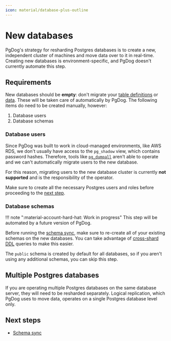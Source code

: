 ```yaml
---
icon: material/database-plus-outline
---
```


# New databases

PgDog's strategy for resharding Postgres databases is to create a new, independent cluster of machines and move data over to it in real-time. Creating new databases is environment-specific, and PgDog doesn't currently automate this step.

## Requirements

New databases should be **empty**: don't migrate your [table definitions](schema.md) or [data](hash.md). These will be taken care of automatically by PgDog. The following items do need to be created manually, however:

1. Database users
2. Database schemas

### Database users

Since PgDog was built to work in cloud-managed environments, like AWS RDS, we don't usually have access to the `pg_shadow` view, which contains password hashes. Therefore, tools like [`pg_dumpall`](https://www.postgresql.org/docs/current/app-pg-dumpall.html) aren't able to operate and we can't automatically migrate users to the new database.

For this reason, migrating users to the new database cluster is currently **not supported** and is the responsibility of the operator.

Make sure to create all the necessary Postgres users and roles before proceeding to the [next step](schema.md).

### Database schemas

!!! note ":material-account-hard-hat: Work in progress"
    This step will be automated by a future version of PgDog.

Before running the [schema sync](schema.md), make sure to re-create all of your existing schemas on the new databases. You can take advantage of [cross-shard DDL](../cross-shard.md#create-alter-drop) queries to make this easier.

The `public` schema is created by default for all databases, so if you aren't using any additional schemas, you can skip this step.

## Multiple Postgres databases

If you are operating multiple Postgres databases on the same database server, they will need to be resharded separately. Logical replication, which PgDog uses to move data, operates on a single Postgres database level only.

## Next steps

- [Schema sync](schema.md)

